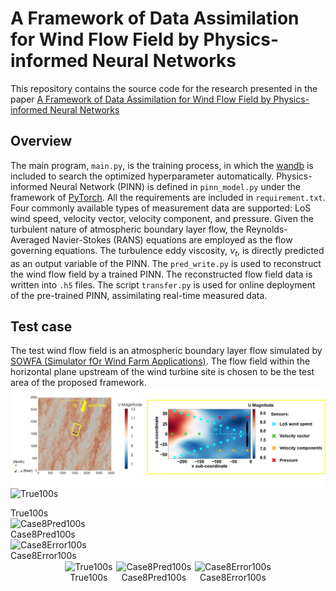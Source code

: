 # A Framework of Data Assimilation for Wind Flow Field by Physics-informed Neural Networks
This repository contains the source code for the research presented in the paper [A Framework of Data Assimilation for Wind Flow Field by Physics-informed Neural Networks](https://xxxxxxxxxxxxxxxxxxxxxxxxxxxx.)

## Overview
The main program, `main.py`, is the training process, in which the [wandb](https://wandb.ai/site) is included to search the optimized hyperparameter automatically. Physics-informed Neural Network (PINN) is defined in `pinn_model.py` under the framework of [PyTorch](https://pytorch.org/). All the requirements are included in `requirement.txt`. Four commonly available types of measurement data are supported: LoS wind speed, velocity vector, velocity component, and pressure. Given the turbulent nature of atmospheric boundary layer flow, the Reynolds-Averaged Navier-Stokes (RANS) equations are employed as the flow governing equations. The turbulence eddy viscosity, ${\nu _t}$, is directly predicted as an output variable of the PINN. The `pred_write.py` is used to reconstruct the wind flow field by a trained PINN. The reconstructed flow field data is written into `.h5` files. The script `transfer.py` is used for online deployment of the pre-trained PINN, assimilating real-time measured data.

## Test case
The test wind flow field is an atmospheric boundary layer flow simulated by [SOWFA (Simulator fOr Wind Farm Applications)](https://www.nrel.gov/wind/nwtc/sowfa.html). The flow field within the horizontal plane upstream of the wind turbine site is chosen to be the test area of the proposed framework. 
![Fig2_CFD_Result](./Visualization/Fig2_CFD_Result.jpg)
<img src="./Visualization/True100s.gif" alt="True100s" width="340" height="170" />
<figcaption>True100s</figcaption>
<img src="./Visualization/Case8Pred100s.gif" alt="Case8Pred100s" width="340" height="170" />
<figcaption>Case8Pred100s</figcaption>
<img src="./Visualization/Case8Error100s.gif" alt="Case8Error100s" width="340" height="170" />
<figcaption>Case8Error100s</figcaption>

<div style="text-align: center;">
    <div style="display: inline-block; margin: 1px;">
        <img src="./Visualization/True100s.gif" alt="True100s" width="200" height="100" />
        <figcaption>True100s</figcaption>
    </div>
    <div style="display: inline-block; margin: 1px;">
        <img src="./Visualization/Case8Pred100s.gif" alt="Case8Pred100s" width="200" height="100" />
        <figcaption>Case8Pred100s</figcaption>
    </div>
    <div style="display: inline-block; margin: 1px;">
        <img src="./Visualization/Case8Error100s.gif" alt="Case8Error100s" width="200" height="100" />
        <figcaption>Case8Error100s</figcaption>
    </div>
</div>

